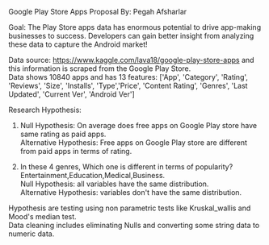 Google Play Store Apps Proposal
By: Pegah Afsharlar


Goal: The Play Store apps data has enormous potential to drive app-making businesses to success. Developers can gain better insight from analyzing these data to capture the Android market!

Data source: https://www.kaggle.com/lava18/google-play-store-apps and this information is scraped from the Google Play Store.\
Data shows 10840 apps and has 13 features:  ['App', 'Category', 'Rating', 'Reviews', 'Size', 'Installs', 'Type','Price', 'Content Rating', 'Genres', 'Last Updated', 'Current Ver', 'Android Ver']

Research Hypothesis:

1. Null Hypothesis: On average does free apps on Google Play store have same rating as paid apps.\
Alternative Hypothesis: Free apps on Google Play store are different from paid apps in terms of rating.

2. In these 4 genres, Which one is different in terms of popularity? Entertainment,Education,Medical,Business.\
Null Hypothesis: all variables have the same distribution.\
Alternative Hypothesis: variables don't have the same distribution.


Hypothesis are testing using non parametric tests like Kruskal_wallis and Mood's median test.\
Data cleaning includes eliminating Nulls and converting some string data to numeric data.
